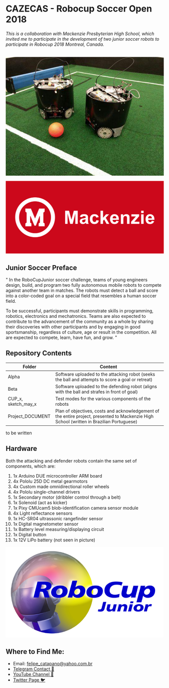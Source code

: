 # CAZECAS - Robocup Soccer Open 2018
###### This is a collaboration with Mackenzie Presbyterian High School, which invited me to participate in the development of two junior soccer robots to participate in Robocup 2018 Montreal, Canada.

![Alpha&Beta](photo_2020-02-24_12-11-21.jpg)

<img src="mackenzie-logo-0.png" alt="mackenzie" style="zoom:50%;" />

## Junior Soccer Preface

" In the RoboCupJunior soccer challenge, teams of young engineers design, build, and program two fully autonomous mobile robots to compete against another team in matches. The robots must detect a ball and score into a color-coded goal on a special field that resembles a human soccer field. 

To be successful, participants must demonstrate skills in programming, robotics, electronics and mechatronics. Teams are also expected to contribute to the advancement of the community as a whole by sharing their discoveries with other participants and by engaging in good sportsmanship, regardless of culture, age or result in the competition. All are expected to compete, learn, have fun, and grow. "

## Repository Contents

| Folder              | Content                                                      |
| ------------------- | ------------------------------------------------------------ |
| Alpha               | Software uploaded to the attacking robot (seeks the ball and attempts to score a goal or retreat) |
| Beta                | Software uploaded to the defending robot (aligns with the ball and strafes in front of goal) |
| CUP_x, sketch_may_x | Test modes for the various components of the robots          |
| Project_DOCUMENT    | Plan of objectives, costs and acknowledgement of the entire project, presented to Mackenzie High School (written in Brazilian Portuguese) |

to be written

## Hardware

Both the attacking and defender robots contain the same set of components, which are:

1. 1x Arduino DUE microcontroller ARM board
2. 4x Pololu 25D DC metal gearmotors
3. 4x Custom made omnidirectional roller wheels
4. 4x Pololu single-channel drivers 
5. 1x Secondary motor (dribbler control through a belt)
6. 1x Solenoid (act as kicker)
7. 1x Pixy CMUcam5 blob-identification camera sensor module
8. 4x Light reflectance sensors
9. 1x HC-SR04 ultrassonic rangefinder sensor
10. 1x Digital magnetometer sensor
11. 1x Battery level measuring/displaying circuit
12. 1x Digital button
13. 1x 12V LiPo battery (not seen in picture)

![RoboCupJr](oie_transparent-5.png)



## Where to Find Me:

* Email: felipe_catapano@yahoo.com.br
* [Telegram Contact 🔵](https://t.me/mekhyw)
* [YouTube Channel 🔴](https://www.youtube.com/channel/UC3__YPhMGjytXUqRUmriQ8A?view_as=subscriber)
* [Twitter Page 🐦](https://twitter.com/MekhyW)



